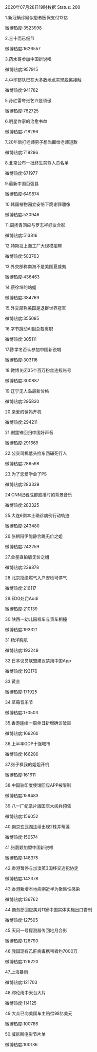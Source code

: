 2020年07月28日19时数据
Status: 200

1.新冠确诊疑似患者医保支付12亿

微博热度:3523998

2.三十而已细节

微博热度:1626557

3.药水哥参加中国新说唱

微博热度:957915

4.中印部队已在大多数地点实现脱离接触

微博热度:941762

5.孙红雷夸张艺兴是骄傲

微博热度:762725

6.明星作家的治愈书单

微博热度:718296

7.20年后打老师男子想当面给老师道歉

微博热度:718296

8.北京公布一批终生禁驾人员名单

微博热度:671977

9.最新中国百强县

微博热度:649874

10.韩国植物园立安倍下跪谢罪雕像

微博热度:520946

11.周扬青回应与罗志祥好友合影

微博热度:513816

12.特斯拉上海工厂大规模招聘

微博热度:503763

13.外交部称南海不是美国夏威夷

微博热度:436463

14.蔡徐坤的站姐

微博热度:384769

15.外交部称美国是退群世界冠军

微博热度:355095

16.字节跳动AI副总裁离职

微博热度:305111

17.陈学冬否认参加中国新说唱

微博热度:303116

18.微博关闭35个百万粉丝违规账号

微博热度:300887

19.辽宁无人岛最新价格

微博热度:295830

20.亲爱的爸妈开机

微博热度:294211

21.谢霆锋回归中国好声音

微博热度:291669

22.公交司机低头捡东西碾死行人

微博热度:286598

23.为了恋爱学会了PS

微博热度:283339

24.CNN记者成都直播时的背景音乐

微博热度:283325

25.大连6例本土确诊病例行动轨迹

微博热度:243480

26.张朝阳伊能静合跳无价之姐

微博热度:242259

27.金星直拍版无价之姐

微博热度:239878

28.北京拒绝燃气入户安检可停气

微博热度:216117

29.EDG处罚Aodi

微博热度:210139

30.陕西一幼儿园校车与货车相撞

微博热度:193321

31.杨洋胸肌

微博热度:193249

32.日本议员联盟建议禁用中国App

微博热度:193176

33.黄金

微博热度:171925

34.草莓音乐节

微博热度:170503

35.香港连续一周单日新增确诊破百

微博热度:169260

36.上半年GDP十强城市

微博热度:166280

37.张子枫我的姐姐开机

微博热度:161611

38.中国驻印度使馆回应APP被限制

微博热度:159483

39.八一厂纪录片版国庆大阅兵预告

微博热度:156052

40.南京玄武湖连续出现2株并蒂莲

微博热度:150574

41.张靓颖加盟中国新说唱

微博热度:148375

42.香港暂停与加澳英3国移交逃犯协定

微博热度:142378

43.香港新增本地病例近半为聚集性感染

微博热度:136762

44.商务部回应美对11家中国实体实施出口管制

微博热度:127505

45.天问一号探测器传回地月合影

微博热度:126790

46.我国现有乙肝病毒携带者约7000万

微博热度:126220

47.上海暴雨

微博热度:121703

48.邓伦雨中天台大片

微博热度:114125

49.大众已向美国车主赔偿98亿美元

微博热度:100786

50.威尼斯电影节片单

微博热度:100136

